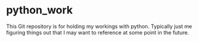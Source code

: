 # python_work

This Git repository is for holding my workings with python. Typically just me figuring things out that I may want to 
reference at some point in the future. 